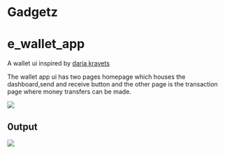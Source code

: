 # Gadgetz


# e_wallet_app

A wallet ui inspired by [daria kravets](https://dribbble.com/shots/19727846-Money-Transfer-App)

The wallet app ui has two pages homepage which houses the dashboard,send and receive button and the other page is the transaction page where money transfers can be made.



![](https://github.com/emjaycodes/Transfer./blob/master/walletui.png)

## 0utput
![](https://github.com/emjaycodes/Transfer./blob/master/wallet.gif)


